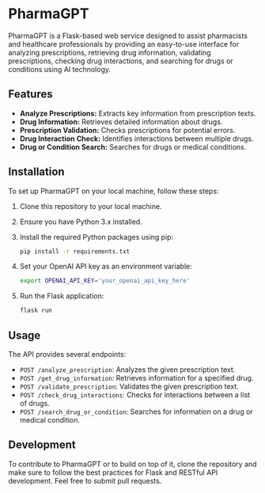 # PharmaGPT

PharmaGPT is a Flask-based web service designed to assist pharmacists and healthcare professionals by providing an easy-to-use interface for analyzing prescriptions, retrieving drug information, validating prescriptions, checking drug interactions, and searching for drugs or conditions using AI technology.

## Features

- **Analyze Prescriptions:** Extracts key information from prescription texts.
- **Drug Information:** Retrieves detailed information about drugs.
- **Prescription Validation:** Checks prescriptions for potential errors.
- **Drug Interaction Check:** Identifies interactions between multiple drugs.
- **Drug or Condition Search:** Searches for drugs or medical conditions.

## Installation

To set up PharmaGPT on your local machine, follow these steps:

1. Clone this repository to your local machine.
2. Ensure you have Python 3.x installed.
3. Install the required Python packages using pip:

    ```bash
    pip install -r requirements.txt
    ```

4. Set your OpenAI API key as an environment variable:

    ```bash
    export OPENAI_API_KEY='your_openai_api_key_here'
    ```

5. Run the Flask application:

    ```bash
    flask run
    ```

## Usage

The API provides several endpoints:

- `POST /analyze_prescription`: Analyzes the given prescription text.
- `POST /get_drug_information`: Retrieves information for a specified drug.
- `POST /validate_prescription`: Validates the given prescription text.
- `POST /check_drug_interactions`: Checks for interactions between a list of drugs.
- `POST /search_drug_or_condition`: Searches for information on a drug or medical condition.

## Development
To contribute to PharmaGPT or to build on top of it, clone the repository and make sure to follow the best practices for Flask and RESTful API development. Feel free to submit pull requests.